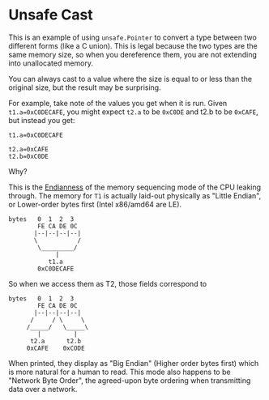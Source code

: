 # Unsafe Cast

This is an example of using `unsafe.Pointer` to convert a type between two different forms (like a C union).
This is legal because the two types are the same memory size, so when you dereference them, you are not extending into 
unallocated memory. 

You can always cast to a value where the size is equal to or less than the original size,
but the result may be surprising. 

For example, take note of the values you get when it is run.
Given `t1.a=0xC0DECAFE`, you might expect `t2.a` to be `0xC0DE` and t2.b to be `0xCAFE`,
but instead you get:

```
t1.a=0xC0DECAFE

t2.a=0xCAFE
t2.b=0xC0DE
```

Why?

This is the [Endianness](https://en.wikipedia.org/wiki/Endianness) of the memory sequencing mode of the CPU leaking through. 
The memory for `T1` is actually laid-out physically as "Little Endian", or Lower-order bytes first (Intel x86/amd64 are LE).

```
bytes   0  1  2  3
        FE CA DE 0C
       |--|--|--|--|
       \           /
        \_________/
             |
           t1.a
        0xC0DECAFE
```

So when we access them as T2, those fields correspond to

```
bytes   0  1  2  3
        FE CA DE 0C
       |--|--|--|--|
      /     / \     \
     /_____/   \_____\
        |         |
      t2.a      t2.b
     0xCAFE    0xCODE
```

When printed, they display as "Big Endian" (Higher order bytes first)
which is more natural for a human to read. This mode also happens to be "Network Byte Order", the agreed-upon byte ordering when transmitting data over a network.



